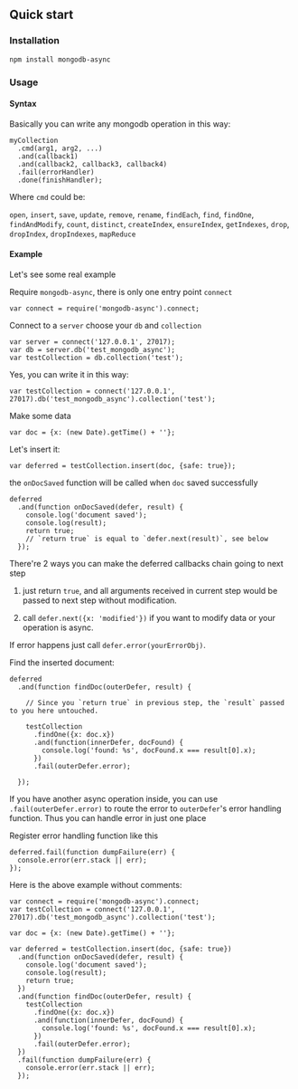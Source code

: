 ## Quick start

### Installation

`npm install mongodb-async`

### Usage

#### Syntax
Basically you can write any mongodb operation in this way:

    myCollection
      .cmd(arg1, arg2, ...)
      .and(callback1)
      .and(callback2, callback3, callback4)
      .fail(errorHandler)
      .done(finishHandler);

Where `cmd` could be:

`open`, `insert`, `save`, `update`, `remove`, `rename`, `findEach`, `find`, `findOne`, `findAndModify`, `count`, `distinct`, `createIndex`, `ensureIndex`, `getIndexes`, `drop`, `dropIndex`, `dropIndexes`, `mapReduce`

#### Example
Let's see some real example

Require `mongodb-async`, there is only one entry point `connect`

    var connect = require('mongodb-async').connect;

Connect to a `server` choose your `db` and `collection`

    var server = connect('127.0.0.1', 27017);
    var db = server.db('test_mongodb_async');
    var testCollection = db.collection('test');

Yes, you can write it in this way:

    var testCollection = connect('127.0.0.1', 27017).db('test_mongodb_async').collection('test');


Make some data

    var doc = {x: (new Date).getTime() + ''};

Let's insert it:

    var deferred = testCollection.insert(doc, {safe: true});

the `onDocSaved` function will be called when `doc` saved successfully

    deferred
      .and(function onDocSaved(defer, result) {
        console.log('document saved');
        console.log(result);
        return true;
        // `return true` is equal to `defer.next(result)`, see below
      });

There're 2 ways you can make the deferred callbacks chain going to next step

1. just return `true`, and all arguments received in current step would be passed to next step without modification.

2. call `defer.next({x: 'modified'})` if you want to modify data or your operation is async.

If error happens just call `defer.error(yourErrorObj)`.


Find the inserted document:

    deferred
      .and(function findDoc(outerDefer, result) {

        // Since you `return true` in previous step, the `result` passed to you here untouched.

        testCollection
          .findOne({x: doc.x})
          .and(function(innerDefer, docFound) {
            console.log('found: %s', docFound.x === result[0].x);
          })
          .fail(outerDefer.error);
          
      });
      
If you have another async operation inside,
you can use `.fail(outerDefer.error)` to route the error to `outerDefer`'s error handling function.
Thus you can handle error in just one place

Register error handling function like this

    deferred.fail(function dumpFailure(err) {
      console.error(err.stack || err);
    });


Here is the above example without comments:

    var connect = require('mongodb-async').connect;
    var testCollection = connect('127.0.0.1', 27017).db('test_mongodb_async').collection('test');

    var doc = {x: (new Date).getTime() + ''};
    
    var deferred = testCollection.insert(doc, {safe: true})
      .and(function onDocSaved(defer, result) {
        console.log('document saved');
        console.log(result);
        return true;
      })
      .and(function findDoc(outerDefer, result) {
        testCollection
          .findOne({x: doc.x})
          .and(function(innerDefer, docFound) {
            console.log('found: %s', docFound.x === result[0].x);
          })
          .fail(outerDefer.error);
      })
      .fail(function dumpFailure(err) {
        console.error(err.stack || err);
      });
